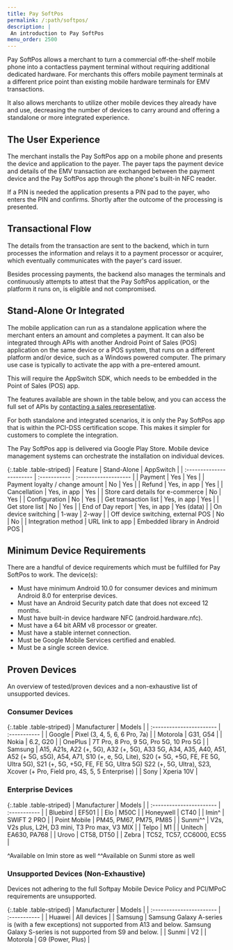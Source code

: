 ```yaml
---
title: Pay SoftPos
permalink: /:path/softpos/
description: |
 An introduction to Pay SoftPos
menu_order: 2500
---
```


Pay SoftPos allows a merchant to turn a commercial off-the-shelf mobile phone
into a contactless payment terminal without requiring additional dedicated
hardware. For merchants this offers mobile payment terminals at a different
price point than existing mobile hardware terminals for EMV transactions.

It also allows merchants to utilize other mobile devices they already have and
use, decreasing the number of devices to carry around and offering a standalone
or more integrated experience.

## The User Experience

The merchant installs the Pay SoftPos app on a mobile phone and presents the
device and application to the payer. The payer taps the payment device and
details of the EMV transaction are exchanged between the payment device and the
Pay SoftPos app through the phone's built-in NFC reader.

If a PIN is needed the application presents a PIN pad to the payer, who enters
the PIN and confirms. Shortly after the outcome of the processing is presented.

## Transactional Flow

The details from the transaction are sent to the backend, which in turn
processes the information and relays it to a payment processor or acquirer,
which eventually communicates with the payer's card issuer.

Besides processing payments, the backend also manages the terminals and
continuously attempts to attest that the Pay SoftPos application, or the
platform it runs on, is eligible and not compromised.

## Stand-Alone Or Integrated

The mobile application can run as a standalone application where the merchant
enters an amount and completes a payment. It can also be integrated through APIs
with another Android Point of Sales (POS) application on the same device or a
POS system, that runs on a different platform and/or device, such as a Windows
powered computer. The primary use case is typically to activate the app with a
pre-entered amount.

This will require the AppSwitch SDK, which needs to be embedded in the Point of
Sales (POS) app.

The features available are shown in the table below, and you can access the full
set of APIs by [contacting a sales representative][contact].

For both standalone and integrated scenarios, it is only the Pay SoftPos app
that is within the PCI-DSS certification scope. This makes it simpler for
customers to complete the integration.

The Pay SoftPos app is delivered via Google Play Store. Mobile device management
systems can orchestrate the installation on individual devices.

{:.table .table-striped}
| Feature                  | Stand-Alone  | AppSwitch            |
| :----------------------- | :----------- | :------------------- |
| Payment                  | Yes          | Yes                  |
| Payment loyalty / change amount  | No   | Yes                  |
| Refund                   | Yes, in app  | Yes                  |
| Cancellation             | Yes, in app  | Yes                  |
| Store card details for e-commerce | No  | Yes                  |
| Configuration            | No           | Yes                  |
| Get transaction list     | Yes, in app  | Yes                  |
| Get store list           | No           | Yes                  |
| End of Day report        | Yes, in app  | Yes (data)           |
| On device switching      | 1-way        | 2-way                |
| Off device switching, external POS | No          | No          |
| Integration method     | URL link to app | Embedded library in Android POS |

## Minimum Device Requirements

There are a handful of device requirements which must be fulfilled for Pay
SoftPos to work. The device(s):

*   Must have minimum Android 10.0 for consumer devices and minimum Android 8.0
  for enterprise devices.
*   Must have an Android Security patch date that does not exceed 12 months.
*   Must have built-in device hardware NFC (android.hardware.nfc).
*   Must have a 64 bit ARM v8 processor or greater.
*   Must have a stable internet connection.
*   Must be Google Mobile Services certified and enabled.
*   Must be a single screen device.

## Proven Devices

An overview of tested/proven devices and a non-exhaustive list of unsupported
devices.

### Consumer Devices

{:.table .table-striped}
| Manufacturer             | Models  |
| :----------------------- | :----------- |
| Google                  | Pixel (3, 4, 5, 6, 6 Pro, 7a)          |
| Motorola                  | G31, G54         |
| Nokia                  | 6.2, G20          |
| OnePlus                  | 7T Pro, 8 Pro, 9 5G, Pro 5G, 10 Pro 5G          |
| Samsung                  | A15, A21s, A22 (+, 5G), A32 (+, 5G), A33 5G, A34,
A35, A40, A51, A52 (+ 5G, s5G), A54, A71, S10 (+, e, 5G, Lite),
S20 (+ 5G, +5G, FE, FE 5G, Ultra 5G), S21 (+, 5G, +5G, FE, FE 5G, Ultra 5G)
S22 (+, 5G, Ultra), S23, Xcover (+ Pro, Field pro, 4S, 5, 5 Enterprise)        |
| Sony                  | Xperia 10V         |

### Enterprise Devices

{:.table .table-striped}
| Manufacturer             | Models  |
| :----------------------- | :----------- |
| Bluebird                 | EF501        |
| Elo                      | M50C        |
| Honeywell                | CT40        |
| Imin^                    | SWIFT 2 PRO         |
| Point Mobile             | PM45, PM67, PM75, PM85         |
| Sunmi^^                | V2s, V2s plus, L2H, D3 mini, T3 Pro max, V3 MIX |
| Telpo                  | M1       |
| Unitech                  | EA630, PA768         |
| Urovo                  | CT58, DT50         |
| Zebra                  | TC52, TC57, CC6000, EC55        |

^Available on Imin store as well
^^Available on Sunmi store as well

### Unsupported Devices (Non-Exhaustive)

Devices not adhering to the full Softpay Mobile Device Policy and PCI/MPoC
requirements are unsupported.

{:.table .table-striped}
| Manufacturer             | Models  |
| :----------------------- | :----------- |
| Huawei                  | All devices        |
| Samsung                  | Samsung Galaxy A-series is (with a few exceptions) not supported from A13 and below. Samsung Galaxy S-series is not supported from S9 and below.        |
| Sunmi                  | V2       |
| Motorola                  | G9 (Power, Plus)        |

[contact]: mailto:sales.swedbankpay@swedbank.se
